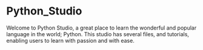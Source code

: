 # Python_Studio
Welcome to Python Studio, a great place to learn the wonderful and popular language in the world; Python. This studio has several files, and tutorials, enabling users to learn with passion and with ease. 
